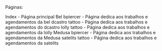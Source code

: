 Páginas:

Index - Página principal
Bel bpiercer - Página dedica aos trabalhos e agendamentos da bel
dcastro tattoo - Página dedica aos trabalhos e agendamentos do dcastro
lolly tattoo - Página dedica aos trabalhos e agendamentos da lolly
Medusa bpiercer - Página dedica aos trabalhos e agendamentos da Medusa
satelits tattoo  - Página dedica aos trabalhos e agendamentos da satelits